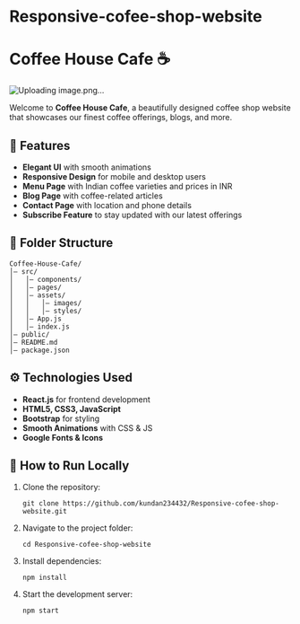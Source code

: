 
# Responsive-cofee-shop-website

  # Coffee House Cafe ☕️
  ![Uploading image.png…]()


Welcome to **Coffee House Cafe**, a beautifully designed coffee shop website that showcases our finest coffee offerings, blogs, and more.

## 🌟 Features

- **Elegant UI** with smooth animations
- **Responsive Design** for mobile and desktop users
- **Menu Page** with Indian coffee varieties and prices in INR
- **Blog Page** with coffee-related articles
- **Contact Page** with location and phone details
- **Subscribe Feature** to stay updated with our latest offerings

## 💂️ Folder Structure

```
Coffee-House-Cafe/
│— src/
│   │— components/
│   │— pages/
│   │— assets/
│   │   │— images/
│   │   │— styles/
│   │— App.js
│   │— index.js
│— public/
│— README.md
│— package.json
```

## ⚙️ Technologies Used

- **React.js** for frontend development
- **HTML5, CSS3, JavaScript**
- **Bootstrap** for styling
- **Smooth Animations** with CSS & JS
- **Google Fonts & Icons**

## 🚀 How to Run Locally

1. Clone the repository:

   ```
   git clone https://github.com/kundan234432/Responsive-cofee-shop-website.git
   ```

2. Navigate to the project folder:

   ```
   cd Responsive-cofee-shop-website
   ```

3. Install dependencies:

   ```
   npm install
   ```

4. Start the development server:

   ```
   npm start
   ```






